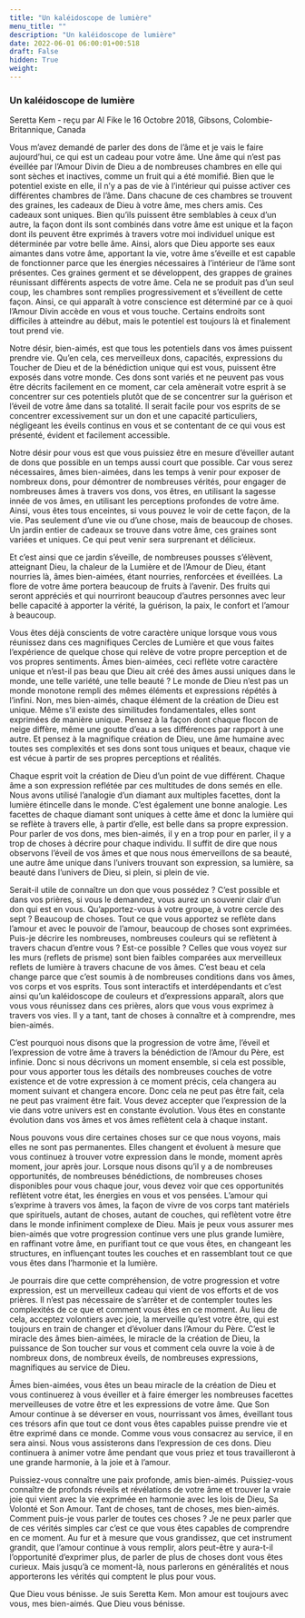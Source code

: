 ```yaml
---
title: "Un kaléidoscope de lumière"
menu_title: ""
description: "Un kaléidoscope de lumière"
date: 2022-06-01 06:00:01+00:518
draft: False
hidden: True
weight:
---
```

### Un kaléidoscope de lumière

Seretta Kem - reçu par Al Fike le 16 Octobre 2018, Gibsons, Colombie-Britannique, Canada

Vous m’avez demandé de parler des dons de l’âme et je vais le faire aujourd’hui, ce qui est un cadeau pour votre âme. Une âme qui n’est pas éveillée par l’Amour Divin de Dieu a de nombreuses chambres en elle qui sont sèches et inactives, comme un fruit qui a été momifié. Bien que le potentiel existe en elle, il n’y a pas de vie à l’intérieur qui puisse activer ces différentes chambres de l’âme. Dans chacune de ces chambres se trouvent des graines, les cadeaux de Dieu à votre âme, mes chers amis. Ces cadeaux sont uniques. Bien qu’ils puissent être semblables à ceux d’un autre, la façon dont ils sont combinés dans votre âme est unique et la façon dont ils peuvent être exprimés à travers votre moi individuel unique est déterminée par votre belle âme. Ainsi, alors que Dieu apporte ses eaux aimantes dans votre âme, apportant la vie, votre âme s’éveille et est capable de fonctionner parce que les énergies nécessaires à l’intérieur de l’âme sont présentes. Ces graines germent et se développent, des grappes de graines réunissant différents aspects de votre âme. Cela ne se produit pas d’un seul coup, les chambres sont remplies progressivement et s’éveillent de cette façon. Ainsi, ce qui apparaît à votre conscience est déterminé par ce à quoi l’Amour Divin accède en vous et vous touche. Certains endroits sont difficiles à atteindre au début, mais le potentiel est toujours là et finalement tout prend vie.

Notre désir, bien-aimés, est que tous les potentiels dans vos âmes puissent prendre vie. Qu’en cela, ces merveilleux dons, capacités, expressions du Toucher de Dieu et de la bénédiction unique qui est vous, puissent être exposés dans votre monde. Ces dons sont variés et ne peuvent pas vous être décrits facilement en ce moment, car cela amènerait votre esprit à se concentrer sur ces potentiels plutôt que de se concentrer sur la guérison et l’éveil de votre âme dans sa totalité. Il serait facile pour vos esprits de se concentrer excessivement sur un don et une capacité particuliers, négligeant les éveils continus en vous et se contentant de ce qui vous est présenté, évident et facilement accessible.

Notre désir pour vous est que vous puissiez être en mesure d’éveiller autant de dons que possible en un temps aussi court que possible. Car vous serez nécessaires, âmes bien-aimées, dans les temps à venir pour exposer de nombreux dons, pour démontrer de nombreuses vérités, pour engager de nombreuses âmes à travers vos dons, vos êtres, en utilisant la sagesse innée de vos âmes, en utilisant les perceptions profondes de votre âme. Ainsi, vous êtes tous enceintes, si vous pouvez le voir de cette façon, de la vie. Pas seulement d’une vie ou d’une chose, mais de beaucoup de choses. Un jardin entier de cadeaux se trouve dans votre âme, ces graines sont variées et uniques. Ce qui peut venir sera surprenant et délicieux.

Et c’est ainsi que ce jardin s’éveille, de nombreuses pousses s’élèvent, atteignant Dieu, la chaleur de la Lumière et de l’Amour de Dieu, étant nourries là, âmes bien-aimées, étant nourries, renforcées et éveillées. La flore de votre âme portera beaucoup de fruits à l’avenir. Des fruits qui seront appréciés et qui nourriront beaucoup d’autres personnes avec leur belle capacité à apporter la vérité, la guérison, la paix, le confort et l’amour à beaucoup.

Vous êtes déjà conscients de votre caractère unique lorsque vous vous réunissez dans ces magnifiques Cercles de Lumière et que vous faites l’expérience de quelque chose qui relève de votre propre perception et de vos propres sentiments. Âmes bien-aimées, ceci reflète votre caractère unique et n’est-il pas beau que Dieu ait créé des âmes aussi uniques dans le monde, une telle variété, une telle beauté ? Le monde de Dieu n’est pas un monde monotone rempli des mêmes éléments et expressions répétés à l’infini. Non, mes bien-aimés, chaque élément de la création de Dieu est unique. Même s’il existe des similitudes fondamentales, elles sont exprimées de manière unique. Pensez à la façon dont chaque flocon de neige diffère, même une goutte d’eau a ses différences par rapport à une autre. Et pensez à la magnifique création de Dieu, une âme humaine avec toutes ses complexités et ses dons sont tous uniques et beaux, chaque vie est vécue à partir de ses propres perceptions et réalités.

Chaque esprit voit la création de Dieu d’un point de vue différent. Chaque âme a son expression reflétée par ces multitudes de dons semés en elle. Nous avons utilisé l’analogie d’un diamant aux multiples facettes, dont la lumière étincelle dans le monde. C’est également une bonne analogie. Les facettes de chaque diamant sont uniques à cette âme et donc la lumière qui se reflète à travers elle, à partir d’elle, est belle dans sa propre expression. Pour parler de vos dons, mes bien-aimés, il y en a trop pour en parler, il y a trop de choses à décrire pour chaque individu. Il suffit de dire que nous observons l’éveil de vos âmes et que nous nous émerveillons de sa beauté, une autre âme unique dans l’univers trouvant son expression, sa lumière, sa beauté dans l’univers de Dieu, si plein, si plein de vie.

Serait-il utile de connaître un don que vous possédez ? C’est possible et dans vos prières, si vous le demandez, vous aurez un souvenir clair d’un don qui est en vous. Qu’apportez-vous à votre groupe, à votre cercle des sept ? Beaucoup de choses. Tout ce que vous apportez se reflète dans l’amour et avec le pouvoir de l’amour, beaucoup de choses sont exprimées. Puis-je décrire les nombreuses, nombreuses couleurs qui se reflètent à travers chacun d’entre vous ? Est-ce possible ? Celles que vous voyez sur les murs (reflets de prisme) sont bien faibles comparées aux merveilleux reflets de lumière à travers chacune de vos âmes. C’est beau et cela change parce que c’est soumis à de nombreuses conditions dans vos âmes, vos corps et vos esprits. Tous sont interactifs et interdépendants et c’est ainsi qu’un kaléidoscope de couleurs et d’expressions apparaît, alors que vous vous réunissez dans ces prières, alors que vous vous exprimez à travers vos vies. Il y a tant, tant de choses à connaître et à comprendre, mes bien-aimés.

C’est pourquoi nous disons que la progression de votre âme, l’éveil et l’expression de votre âme à travers la bénédiction de l’Amour du Père, est infinie. Donc si nous décrivons un moment ensemble, si cela est possible, pour vous apporter tous les détails des nombreuses couches de votre existence et de votre expression à ce moment précis, cela changera au moment suivant et changera encore. Donc cela ne peut pas être fait, cela ne peut pas vraiment être fait. Vous devez accepter que l’expression de la vie dans votre univers est en constante évolution. Vous êtes en constante évolution dans vos âmes et vos âmes reflètent cela à chaque instant.

Nous pouvons vous dire certaines choses sur ce que nous voyons, mais elles ne sont pas permanentes. Elles changent et évoluent à mesure que vous continuez à trouver votre expression dans le monde, moment après moment, jour après jour. Lorsque nous disons qu’il y a de nombreuses opportunités, de nombreuses bénédictions, de nombreuses choses disponibles pour vous chaque jour, vous devez voir que ces opportunités reflètent votre état, les énergies en vous et vos pensées. L’amour qui s’exprime à travers vos âmes, la façon de vivre de vos corps tant matériels que spirituels, autant de choses, autant de couches, qui reflètent votre être dans le monde infiniment complexe de Dieu. Mais je peux vous assurer mes bien-aimés que votre progression continue vers une plus grande lumière, en raffinant votre âme, en purifiant tout ce que vous êtes, en changeant les structures, en influençant toutes les couches et en rassemblant tout ce que vous êtes dans l’harmonie et la lumière.

Je pourrais dire que cette compréhension, de votre progression et votre expression, est un merveilleux cadeau qui vient de vos efforts et de vos prières. Il n’est pas nécessaire de s’arrêter et de contempler toutes les complexités de ce que et comment vous êtes en ce moment. Au lieu de cela, acceptez volontiers avec joie, la merveille qu’est votre être, qui est toujours en train de changer et d’évoluer dans l’Amour du Père. C’est le miracle des âmes bien-aimées, le miracle de la création de Dieu, la puissance de Son toucher sur vous et comment cela ouvre la voie à de nombreux dons, de nombreux éveils, de nombreuses expressions, magnifiques au service de Dieu.

Âmes bien-aimées, vous êtes un beau miracle de la création de Dieu et vous continuerez à vous éveiller et à faire émerger les nombreuses facettes merveilleuses de votre être et les expressions de votre âme. Que Son Amour continue à se déverser en vous, nourrissant vos âmes, éveillant tous ces trésors afin que tout ce dont vous êtes capables puisse prendre vie et être exprimé dans ce monde. Comme vous vous consacrez au service, il en sera ainsi. Nous vous assisterons dans l’expression de ces dons. Dieu continuera à animer votre âme pendant que vous priez et tous travailleront à une grande harmonie, à la joie et à l’amour.

Puissiez-vous connaître une paix profonde, amis bien-aimés. Puissiez-vous connaître de profonds réveils et révélations de votre âme et trouver la vraie joie qui vient avec la vie exprimée en harmonie avec les lois de Dieu, Sa Volonté et Son Amour. Tant de choses, tant de choses, mes bien-aimés. Comment puis-je vous parler de toutes ces choses ? Je ne peux parler que de ces vérités simples car c’est ce que vous êtes capables de comprendre en ce moment. Au fur et à mesure que vous grandissez, que cet instrument grandit, que l’amour continue à vous remplir, alors peut-être y aura-t-il l’opportunité d’exprimer plus, de parler de plus de choses dont vous êtes curieux. Mais jusqu’à ce moment-là, nous parlerons en généralités et nous apporterons les vérités qui comptent le plus pour vous.

Que Dieu vous bénisse. Je suis Seretta Kem. Mon amour est toujours avec vous, mes bien-aimés. Que Dieu vous bénisse.





